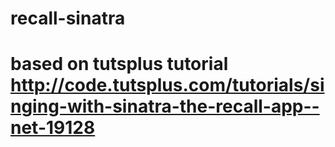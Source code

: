 # recall-sinatra

# based on tutsplus tutorial http://code.tutsplus.com/tutorials/singing-with-sinatra-the-recall-app--net-19128
